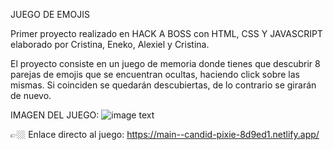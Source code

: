JUEGO DE EMOJIS


Primer proyecto realizado en HACK A BOSS con HTML, CSS Y JAVASCRIPT elaborado por Cristina, Eneko, Alexiel y Cristina.


El proyecto consiste en un juego de memoria donde tienes que descubrir 8 parejas de emojis que se encuentran ocultas, haciendo click sobre las mismas. Si coinciden se quedarán descubiertas, de lo contrario se girarán de nuevo.

IMAGEN DEL JUEGO:
![image text](https://github.com/CristinaValdi/proyectoEmojis/blob/main/images/Imagen_juego.png)


👉🏼 Enlace directo al juego: https://main--candid-pixie-8d9ed1.netlify.app/
